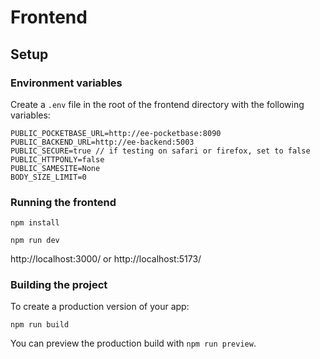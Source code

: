 # Frontend

## Setup

### Environment variables

Create a `.env` file in the root of the frontend directory with the following variables:

```
PUBLIC_POCKETBASE_URL=http://ee-pocketbase:8090
PUBLIC_BACKEND_URL=http://ee-backend:5003
PUBLIC_SECURE=true // if testing on safari or firefox, set to false
PUBLIC_HTTPONLY=false
PUBLIC_SAMESITE=None
BODY_SIZE_LIMIT=0
```

### Running the frontend

```
npm install

npm run dev
```

http://localhost:3000/ or http://localhost:5173/

### Building the project

To create a production version of your app:

```
npm run build
```

You can preview the production build with `npm run preview`.

